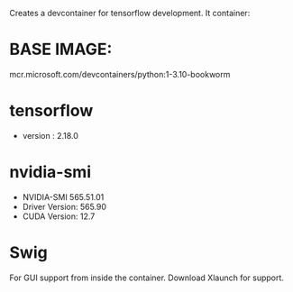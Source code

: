 Creates a devcontainer for tensorflow development.
It container:

# BASE IMAGE:
  mcr.microsoft.com/devcontainers/python:1-3.10-bookworm

# tensorflow
- version : 2.18.0

# nvidia-smi
- NVIDIA-SMI 565.51.01
- Driver Version: 565.90
- CUDA Version: 12.7


# Swig
For GUI support from inside the container. Download Xlaunch for support.
